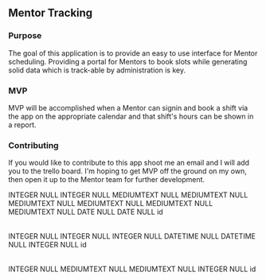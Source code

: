 ## Mentor Tracking

### Purpose

The goal of this application is to provide an easy to use interface for Mentor
scheduling. Providing a portal for Mentors to book slots while generating solid
data which is track-able by administration is key.

### MVP

MVP will be accomplished when a Mentor can signin and book a shift via the app on the appropriate calendar and that shift's hours can be shown in a report.

### Contributing

If you would like to contribute to this app shoot me an email and I will add you to the trello board. I'm hoping to get MVP off the ground on my own, then open it up to the Mentor team for further development.


<?xml version="1.0" encoding="utf-8" ?>
<!-- SQL XML created by WWW SQL Designer, https://github.com/ondras/wwwsqldesigner/ -->
<!-- Active URL: http://ondras.zarovi.cz/sql/demo/ -->
<sql>
<datatypes db="mysql">
  <group label="Numeric" color="rgb(238,238,170)">
    <type label="Integer" length="0" sql="INTEGER" quote=""/>
    <type label="TINYINT" length="0" sql="TINYINT" quote=""/>
    <type label="SMALLINT" length="0" sql="SMALLINT" quote=""/>
    <type label="MEDIUMINT" length="0" sql="MEDIUMINT" quote=""/>
    <type label="INT" length="0" sql="INT" quote=""/>
    <type label="BIGINT" length="0" sql="BIGINT" quote=""/>
    <type label="Decimal" length="1" sql="DECIMAL" re="DEC" quote=""/>
    <type label="Single precision" length="0" sql="FLOAT" quote=""/>
    <type label="Double precision" length="0" sql="DOUBLE" re="DOUBLE" quote=""/>
  </group>

  <group label="Character" color="rgb(255,200,200)">
    <type label="Char" length="1" sql="CHAR" quote="'"/>
    <type label="Varchar" length="1" sql="VARCHAR" quote="'"/>
    <type label="Text" length="0" sql="MEDIUMTEXT" re="TEXT" quote="'"/>
    <type label="Binary" length="1" sql="BINARY" quote="'"/>
    <type label="Varbinary" length="1" sql="VARBINARY" quote="'"/>
    <type label="BLOB" length="0" sql="BLOB" re="BLOB" quote="'"/>
  </group>

  <group label="Date &amp; Time" color="rgb(200,255,200)">
    <type label="Date" length="0" sql="DATE" quote="'"/>
    <type label="Time" length="0" sql="TIME" quote="'"/>
    <type label="Datetime" length="0" sql="DATETIME" quote="'"/>
    <type label="Year" length="0" sql="YEAR" quote=""/>
    <type label="Timestamp" length="0" sql="TIMESTAMP" quote="'"/>
  </group>

  <group label="Miscellaneous" color="rgb(200,200,255)">
    <type label="ENUM" length="1" sql="ENUM" quote=""/>
    <type label="SET" length="1" sql="SET" quote=""/>
    <type label="Bit" length="0" sql="bit" quote=""/>
  </group>
</datatypes><table x="200" y="199" name="users">
<row name="id" null="1" autoincrement="1">
<datatype>INTEGER</datatype>
<default>NULL</default></row>
<row name="user_type" null="1" autoincrement="0">
<datatype>INTEGER</datatype>
<default>NULL</default></row>
<row name="first_name" null="1" autoincrement="0">
<datatype>MEDIUMTEXT</datatype>
<default>NULL</default></row>
<row name="last_name" null="1" autoincrement="0">
<datatype>MEDIUMTEXT</datatype>
<default>NULL</default></row>
<row name="email" null="1" autoincrement="0">
<datatype>MEDIUMTEXT</datatype>
<default>NULL</default></row>
<row name="github" null="1" autoincrement="0">
<datatype>MEDIUMTEXT</datatype>
<default>NULL</default></row>
<row name="phone" null="1" autoincrement="0">
<datatype>MEDIUMTEXT</datatype>
<default>NULL</default></row>
<row name="address" null="1" autoincrement="0">
<datatype>MEDIUMTEXT</datatype>
<default>NULL</default></row>
<row name="created_at" null="1" autoincrement="0">
<datatype>DATE</datatype>
<default>NULL</default></row>
<row name="updated_at" null="1" autoincrement="0">
<datatype>DATE</datatype>
<default>NULL</default></row>
<key type="PRIMARY" name="">
<part>id</part>
</key>
</table>
<table x="502" y="239" name="shifts">
<row name="id" null="1" autoincrement="1">
<datatype>INTEGER</datatype>
<default>NULL</default></row>
<row name="shift_type" null="1" autoincrement="0">
<datatype>INTEGER</datatype>
<default>NULL</default></row>
<row name="cost_center" null="1" autoincrement="0">
<datatype>INTEGER</datatype>
<default>NULL</default></row>
<row name="start_time" null="1" autoincrement="0">
<datatype>DATETIME</datatype>
<default>NULL</default></row>
<row name="end_time" null="1" autoincrement="0">
<datatype>DATETIME</datatype>
<default>NULL</default></row>
<row name="user_id" null="1" autoincrement="0">
<datatype>INTEGER</datatype>
<default>NULL</default><relation table="users" row="id" />
</row>
<key type="PRIMARY" name="">
<part>id</part>
</key>
</table>
<table x="500" y="52" name="locations">
<row name="id" null="1" autoincrement="1">
<datatype>INTEGER</datatype>
<default>NULL</default></row>
<row name="name" null="1" autoincrement="0">
<datatype>MEDIUMTEXT</datatype>
<default>NULL</default></row>
<row name="timezone" null="1" autoincrement="0">
<datatype>MEDIUMTEXT</datatype>
<default>NULL</default></row>
<row name="admin_id" null="1" autoincrement="0">
<datatype>INTEGER</datatype>
<default>NULL</default><relation table="users" row="id" />
</row>
<key type="PRIMARY" name="">
<part>id</part>
</key>
</table>
</sql>
